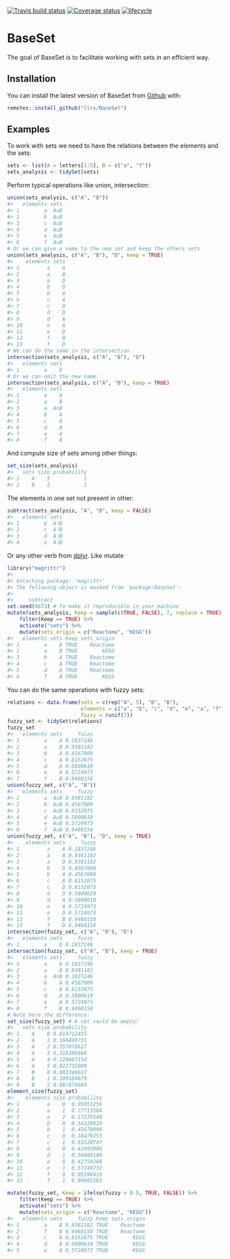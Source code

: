 
<!-- README.md is generated from README.Rmd. Please edit that file -->

[![Travis build
status](https://travis-ci.org/llrs/BaseSet.svg?branch=master)](https://travis-ci.org/llrs/BaseSet)
[![Coverage
status](https://codecov.io/gh/llrs/BaseSet/branch/master/graph/badge.svg)](https://codecov.io/github/llrs/BaseSet?branch=master)
[![lifecycle](https://img.shields.io/badge/lifecycle-experimental-orange.svg)](https://www.tidyverse.org/lifecycle/#experimental)

# BaseSet

The goal of BaseSet is to facilitate working with sets in an efficient
way.

## Installation

You can install the latest version of BaseSet from
[Github](https://github.com/llrs/BaseSet) with:

``` r
remotes::install_github("llrs/BaseSet")
```

## Examples

To work with sets we need to have the relations between the elements and
the sets:

``` r
sets <- list(A = letters[1:5], B = c("a", "f"))
sets_analysis <- tidySet(sets)
```

Perform typical operations like union, intersection:

``` r
union(sets_analysis, c("A", "B")) 
#>   elements sets
#> 1        a  A∪B
#> 2        b  A∪B
#> 3        c  A∪B
#> 4        d  A∪B
#> 5        e  A∪B
#> 6        f  A∪B
# Or we can give a name to the new set and keep the others sets
union(sets_analysis, c("A", "B"), "D", keep = TRUE)
#>    elements sets
#> 1         a    A
#> 2         a    B
#> 3         a    D
#> 4         b    D
#> 5         b    A
#> 6         c    A
#> 7         c    D
#> 8         d    D
#> 9         d    A
#> 10        e    A
#> 11        e    D
#> 12        f    B
#> 13        f    D
# We can do the same in the intersection
intersection(sets_analysis, c("A", "B"), "D") 
#>   elements sets
#> 1        a    D
# Or we can omit the new name: 
intersection(sets_analysis, c("A", "B"), keep = TRUE)
#>   elements sets
#> 1        a    A
#> 2        a    B
#> 3        a  A∩B
#> 4        b    A
#> 5        c    A
#> 6        d    A
#> 7        e    A
#> 8        f    B
```

And compute size of sets among other things:

``` r
set_size(sets_analysis)
#>   sets size probability
#> 1    A    5           1
#> 2    B    2           1
```

The elements in one set not present in other:

``` r
subtract(sets_analysis, "A", "B", keep = FALSE)
#>   elements sets
#> 1        b  A∖B
#> 2        c  A∖B
#> 3        d  A∖B
#> 4        e  A∖B
```

Or any other verb from
[dplyr](https://cran.r-project.org/package=dplyr). Like mutate

``` r
library("magrittr")
#> 
#> Attaching package: 'magrittr'
#> The following object is masked from 'package:BaseSet':
#> 
#>     subtract
set.seed(4673) # To make it reproducible in your machine
mutate(sets_analysis, Keep = sample(c(TRUE, FALSE), 7, replace = TRUE)) %>% 
    filter(Keep == TRUE) %>% 
    activate("sets") %>% 
    mutate(sets_origin = c("Reactome", "KEGG"))
#>   elements sets Keep sets_origin
#> 1        a    A TRUE    Reactome
#> 2        a    B TRUE        KEGG
#> 3        b    A TRUE    Reactome
#> 4        c    A TRUE    Reactome
#> 5        d    A TRUE    Reactome
#> 6        f    B TRUE        KEGG
```

You can do the same operations with fuzzy sets:

``` r
relations <- data.frame(sets = c(rep("A", 5), "B", "B"), 
                        elements = c("a", "b", "c", "d", "e", "a", "f"),
                        fuzzy = runif(7))
fuzzy_set <- tidySet(relations)
fuzzy_set
#>   elements sets     fuzzy
#> 1        a    A 0.1837246
#> 2        a    B 0.9381182
#> 3        b    A 0.4567009
#> 4        c    A 0.8152075
#> 5        d    A 0.5800610
#> 6        e    A 0.5724973
#> 7        f    B 0.9460158
union(fuzzy_set, c("A", "B"))
#>   elements sets     fuzzy
#> 1        a  A∪B 0.9381182
#> 2        b  A∪B 0.4567009
#> 3        c  A∪B 0.8152075
#> 4        d  A∪B 0.5800610
#> 5        e  A∪B 0.5724973
#> 6        f  A∪B 0.9460158
union(fuzzy_set, c("A", "B"), "D", keep = TRUE)
#>    elements sets     fuzzy
#> 1         a    A 0.1837246
#> 2         a    B 0.9381182
#> 3         a    D 0.9381182
#> 4         b    D 0.4567009
#> 5         b    A 0.4567009
#> 6         c    A 0.8152075
#> 7         c    D 0.8152075
#> 8         d    D 0.5800610
#> 9         d    A 0.5800610
#> 10        e    A 0.5724973
#> 11        e    D 0.5724973
#> 12        f    B 0.9460158
#> 13        f    D 0.9460158
intersection(fuzzy_set, c("A", "B"), "D") 
#>   elements sets     fuzzy
#> 1        a    D 0.1837246
intersection(fuzzy_set, c("A", "B"), keep = TRUE)
#>   elements sets     fuzzy
#> 1        a    A 0.1837246
#> 2        a    B 0.9381182
#> 3        a  A∩B 0.1837246
#> 4        b    A 0.4567009
#> 5        c    A 0.8152075
#> 6        d    A 0.5800610
#> 7        e    A 0.5724973
#> 8        f    B 0.9460158
# Note here the difference:
set_size(fuzzy_set) # A set could be empty!
#>   sets size probability
#> 1    A    0 0.014712455
#> 2    A    1 0.166499731
#> 3    A    2 0.357078627
#> 4    A    3 0.318386944
#> 5    A    4 0.120607154
#> 6    A    5 0.022715089
#> 7    B    0 0.003340637
#> 8    B    1 0.109184679
#> 9    B    2 0.887474684
element_size(fuzzy_set)
#>    elements size probability
#> 1         a    0  0.05051256
#> 2         a    1  0.77713204
#> 3         a    2  0.17235540
#> 4         b    0  0.54329910
#> 5         b    1  0.45670090
#> 6         c    0  0.18479253
#> 7         c    1  0.81520747
#> 8         d    0  0.41993900
#> 9         d    1  0.58006100
#> 10        e    0  0.42750268
#> 11        e    1  0.57249732
#> 12        f    0  0.05398419
#> 13        f    1  0.94601581

mutate(fuzzy_set, Keep = ifelse(fuzzy > 0.5, TRUE, FALSE)) %>% 
    filter(Keep == TRUE) %>% 
    activate("sets") %>% 
    mutate(sets_origin = c("Reactome", "KEGG"))
#>   elements sets     fuzzy Keep sets_origin
#> 1        a    B 0.9381182 TRUE    Reactome
#> 2        f    B 0.9460158 TRUE    Reactome
#> 3        c    A 0.8152075 TRUE        KEGG
#> 4        d    A 0.5800610 TRUE        KEGG
#> 5        e    A 0.5724973 TRUE        KEGG
```
